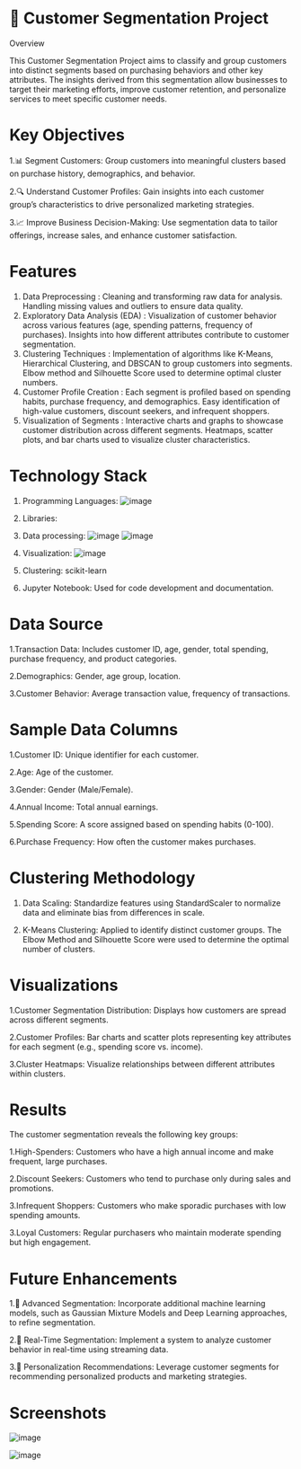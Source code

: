# 🎯 Customer Segmentation Project

Overview

This Customer Segmentation Project aims to classify and group customers into distinct segments based on purchasing behaviors and other key attributes. The insights derived from this segmentation allow businesses to target their marketing efforts, improve customer retention, and personalize services to meet specific customer needs.

# Key Objectives

1.📊 Segment Customers: Group customers into meaningful clusters based on purchase history, demographics, and behavior.

2.🔍 Understand Customer Profiles: Gain insights into each customer group’s characteristics to drive personalized marketing strategies.

3.📈 Improve Business Decision-Making: Use segmentation data to tailor offerings, increase sales, and enhance customer satisfaction.

# Features
1. Data Preprocessing :
     Cleaning and transforming raw data for analysis.
     Handling missing values and outliers to ensure data quality.
3. Exploratory Data Analysis (EDA) :
     Visualization of customer behavior across various features (age, spending patterns, frequency of purchases).
     Insights into how different attributes contribute to customer segmentation.
4. Clustering Techniques :
     Implementation of algorithms like K-Means, Hierarchical Clustering, and DBSCAN to group customers into segments.
     Elbow method and Silhouette Score used to determine optimal cluster numbers.
5. Customer Profile Creation :
     Each segment is profiled based on spending habits, purchase frequency, and demographics.
     Easy identification of high-value customers, discount seekers, and infrequent shoppers.
6. Visualization of Segments :
     Interactive charts and graphs to showcase customer distribution across different segments.
     Heatmaps, scatter plots, and bar charts used to visualize cluster characteristics.


# Technology Stack

1. Programming Languages: ![image](https://github.com/user-attachments/assets/f06e314b-e808-4136-ac4e-8cc421677517)

2. Libraries:
3. Data processing: ![image](https://github.com/user-attachments/assets/20cde355-d60c-4fa2-a4ce-abf1069c1816)
 ![image](https://github.com/user-attachments/assets/53d91606-bd79-4ca9-948a-c9390fd88abf)

4. Visualization:
![image](https://github.com/user-attachments/assets/68d8f86f-18b3-4dc7-b9da-6ee2b791b09c)
5. Clustering: scikit-learn
6. Jupyter Notebook: Used for code development and documentation.


# Data Source

1.Transaction Data: Includes customer ID, age, gender, total spending, purchase frequency, and product categories.

2.Demographics: Gender, age group, location.

3.Customer Behavior: Average transaction value, frequency of transactions.

# Sample Data Columns

1.Customer ID: Unique identifier for each customer.

2.Age: Age of the customer.

3.Gender: Gender (Male/Female).

4.Annual Income: Total annual earnings.

5.Spending Score: A score assigned based on spending habits (0-100).

6.Purchase Frequency: How often the customer makes purchases.


# Clustering Methodology

1. Data Scaling: Standardize features using StandardScaler to normalize data and eliminate bias from differences in scale.

2. K-Means Clustering:
    Applied to identify distinct customer groups.
    The Elbow Method and Silhouette Score were used to determine the optimal number of clusters.


# Visualizations

1.Customer Segmentation Distribution: Displays how customers are spread across different segments.

2.Customer Profiles: Bar charts and scatter plots representing key attributes for each segment (e.g., spending score vs. income).

3.Cluster Heatmaps: Visualize relationships between different attributes within clusters.


# Results
The customer segmentation reveals the following key groups:

1.High-Spenders: Customers who have a high annual income and make frequent, large purchases.

2.Discount Seekers: Customers who tend to purchase only during sales and promotions.

3.Infrequent Shoppers: Customers who make sporadic purchases with low spending amounts.

3.Loyal Customers: Regular purchasers who maintain moderate spending but high engagement.


# Future Enhancements
1.🧠 Advanced Segmentation: Incorporate additional machine learning models, such as Gaussian Mixture Models and Deep Learning approaches, to refine segmentation.

2.🔄 Real-Time Segmentation: Implement a system to analyze customer behavior in real-time using streaming data.

3.📲 Personalization Recommendations: Leverage customer segments for recommending personalized products and marketing strategies.

# Screenshots

![image](https://github.com/user-attachments/assets/2cbcb1eb-ac2a-4698-b90a-254d4bd6df4b)

![image](https://github.com/user-attachments/assets/f221b9b7-1b1c-4989-bf1e-18debb47a5e3)

